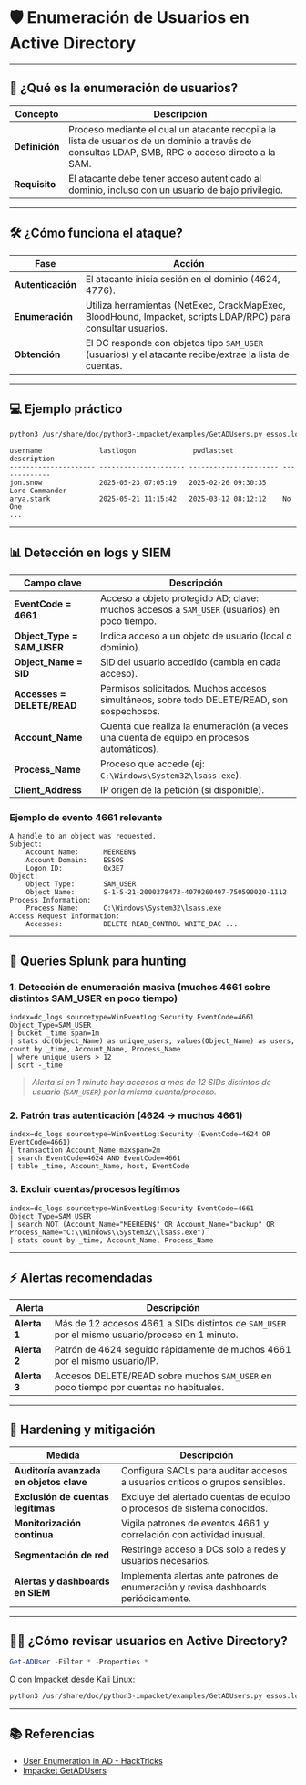 # 🛡️ Enumeración de Usuarios en Active Directory

---

## 📝 ¿Qué es la enumeración de usuarios?

| Concepto      | Descripción                                                                                    |
|---------------|------------------------------------------------------------------------------------------------|
| **Definición**| Proceso mediante el cual un atacante recopila la lista de usuarios de un dominio a través de consultas LDAP, SMB, RPC o acceso directo a la SAM. |
| **Requisito** | El atacante debe tener acceso autenticado al dominio, incluso con un usuario de bajo privilegio.|

---

## 🛠️ ¿Cómo funciona el ataque?

| Fase             | Acción                                                                                                 |
|------------------|--------------------------------------------------------------------------------------------------------|
| **Autenticación**| El atacante inicia sesión en el dominio (4624, 4776).                                                  |
| **Enumeración**  | Utiliza herramientas (NetExec, CrackMapExec, BloodHound, Impacket, scripts LDAP/RPC) para consultar usuarios. |
| **Obtención**    | El DC responde con objetos tipo `SAM_USER` (usuarios) y el atacante recibe/extrae la lista de cuentas.  |

---

## 💻 Ejemplo práctico

```bash
python3 /usr/share/doc/python3-impacket/examples/GetADUsers.py essos.local/daenerys.targaryen:'Dracarys123' -all
```

```
username              lastlogon              pwdlastset             description
--------------------- --------------------- ---------------------- -------------
jon.snow              2025-05-23 07:05:19   2025-02-26 09:30:35    Lord Commander
arya.stark            2025-05-21 11:15:42   2025-03-12 08:12:12    No One
...
```

---

## 📊 Detección en logs y SIEM

| Campo clave                   | Descripción                                                                                      |
|-------------------------------|-------------------------------------------------------------------------------------------------|
| **EventCode = 4661**          | Acceso a objeto protegido AD; clave: muchos accesos a `SAM_USER` (usuarios) en poco tiempo.     |
| **Object_Type = SAM_USER**    | Indica acceso a un objeto de usuario (local o dominio).                                         |
| **Object_Name = SID**         | SID del usuario accedido (cambia en cada acceso).                                               |
| **Accesses = DELETE/READ**    | Permisos solicitados. Muchos accesos simultáneos, sobre todo DELETE/READ, son sospechosos.      |
| **Account_Name**              | Cuenta que realiza la enumeración (a veces una cuenta de equipo en procesos automáticos).       |
| **Process_Name**              | Proceso que accede (ej: `C:\Windows\System32\lsass.exe`).                                       |
| **Client_Address**            | IP origen de la petición (si disponible).                                                       |

### Ejemplo de evento 4661 relevante

```
A handle to an object was requested.
Subject:
    Account Name:      MEEREEN$
    Account Domain:    ESSOS
    Logon ID:          0x3E7
Object:
    Object Type:       SAM_USER
    Object Name:       S-1-5-21-2000378473-4079260497-750590020-1112
Process Information:
    Process Name:      C:\Windows\System32\lsass.exe
Access Request Information:
    Accesses:          DELETE READ_CONTROL WRITE_DAC ...
```

---

## 🔎 Queries Splunk para hunting

### 1. Detección de enumeración masiva (muchos 4661 sobre distintos SAM_USER en poco tiempo)

```splunk
index=dc_logs sourcetype=WinEventLog:Security EventCode=4661 Object_Type=SAM_USER
| bucket _time span=1m
| stats dc(Object_Name) as unique_users, values(Object_Name) as users, count by _time, Account_Name, Process_Name
| where unique_users > 12
| sort -_time
```
> _Alerta si en 1 minuto hay accesos a más de 12 SIDs distintos de usuario (`SAM_USER`) por la misma cuenta/proceso._

### 2. Patrón tras autenticación (4624 → muchos 4661)

```splunk
index=dc_logs sourcetype=WinEventLog:Security (EventCode=4624 OR EventCode=4661)
| transaction Account_Name maxspan=2m
| search EventCode=4624 AND EventCode=4661
| table _time, Account_Name, host, EventCode
```

### 3. Excluir cuentas/procesos legítimos

```splunk
index=dc_logs sourcetype=WinEventLog:Security EventCode=4661 Object_Type=SAM_USER
| search NOT (Account_Name="MEEREEN$" OR Account_Name="backup" OR Process_Name="C:\\Windows\\System32\\lsass.exe")
| stats count by _time, Account_Name, Process_Name
```

---

## ⚡️ Alertas recomendadas

| Alerta                                        | Descripción                                                                    |
|-----------------------------------------------|--------------------------------------------------------------------------------|
| **Alerta 1**                                 | Más de 12 accesos 4661 a SIDs distintos de `SAM_USER` por el mismo usuario/proceso en 1 minuto. |
| **Alerta 2**                                 | Patrón de 4624 seguido rápidamente de muchos 4661 por el mismo usuario/IP.      |
| **Alerta 3**                                 | Accesos DELETE/READ sobre muchos `SAM_USER` en poco tiempo por cuentas no habituales.|

---

## 🦾 Hardening y mitigación

| Medida                                   | Descripción                                                                                  |
|-------------------------------------------|---------------------------------------------------------------------------------------------|
| **Auditoría avanzada en objetos clave**   | Configura SACLs para auditar accesos a usuarios críticos o grupos sensibles.                 |
| **Exclusión de cuentas legítimas**        | Excluye del alertado cuentas de equipo o procesos de sistema conocidos.                      |
| **Monitorización continua**               | Vigila patrones de eventos 4661 y correlación con actividad inusual.                         |
| **Segmentación de red**                   | Restringe acceso a DCs solo a redes y usuarios necesarios.                                   |
| **Alertas y dashboards en SIEM**          | Implementa alertas ante patrones de enumeración y revisa dashboards periódicamente.           |

---

## 🧑‍💻 ¿Cómo revisar usuarios en Active Directory?

```powershell
Get-ADUser -Filter * -Properties *
```
O con Impacket desde Kali Linux:
```bash
python3 /usr/share/doc/python3-impacket/examples/GetADUsers.py essos.local/usuario:contraseña -all
```

---

## 📚 Referencias

- [User Enumeration in AD - HackTricks](https://book.hacktricks.xyz/windows-hardening/active-directory-methodology/domain-user-enumeration)
- [Impacket GetADUsers](https://github.com/fortra/impacket/blob/master/examples/GetADUsers.py)
